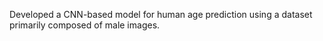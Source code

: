 Developed a CNN-based model for human age prediction using a dataset primarily
composed of male images.
